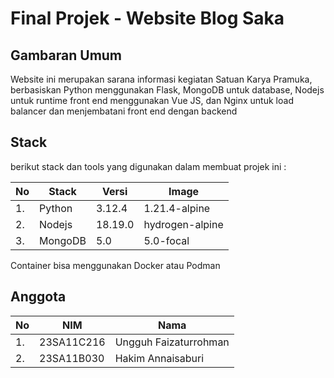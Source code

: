 # Final Projek - Website Blog Saka

## Gambaran Umum

Website ini merupakan sarana informasi kegiatan Satuan Karya Pramuka, berbasiskan Python menggunakan Flask, MongoDB untuk database, Nodejs untuk runtime front end menggunakan Vue JS, dan  Nginx untuk load balancer dan menjembatani front end dengan backend

## Stack

berikut stack dan tools yang digunakan dalam membuat projek ini :

| No | Stack | Versi | Image |
| --- | --- | --- | --- |
| 1.  | Python | 3.12.4 | 1.21.4-alpine |
| 2.  | Nodejs | 18.19.0 | hydrogen-alpine |
| 3.  | MongoDB | 5.0 | 5.0-focal |

Container bisa menggunakan Docker atau Podman

## Anggota

| No | NIM | Nama |
| --- | --- | --- |
| 1.  | 23SA11C216 | Ungguh Faizaturrohman |
| 2.  | 23SA11B030 | Hakim Annaisaburi |